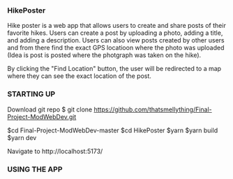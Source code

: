 ### HikePoster
Hike poster is a web app that allows users to create and share posts of their favorite hikes. Users can create a post by uploading a photo, adding a title, and adding a description. Users can also view posts created by other users and from there find the exact GPS locatioon where the photo was uploaded (Idea is post is posted where the photgraph was taken on the hike).

By clicking the "Find Location" button, the user will be redirected to a map where they can see the exact location of the post.


### STARTING UP

Download git repo
$ git clone https://github.com/thatsmellything/Final-Project-ModWebDev.git

$cd Final-Project-ModWebDev-master
$cd HikePoster
$yarn
$yarn build
$yarn dev

Navigate to http://localhost:5173/

### USING THE APP

